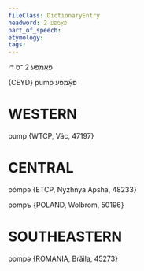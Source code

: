```yaml
---
fileClass: DictionaryEntry
headword: פּאָמפּע 2
part_of_speech: 
etymology: 
tags: 
---
```

פּאָמפּע 2
־ס
די

{CEYD}
pump פּאָ֜מפּע

WESTERN
========

pump {WTCP, Vác, 47197}

CENTRAL
========

pómpə {ETCP, Nyzhnya Apsha, 48233}

pompъ {POLAND, Wolbrom, 50196}

SOUTHEASTERN
==============

pompə {ROMANIA, Brăila, 45273}

